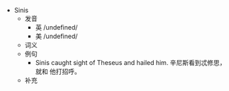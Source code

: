- Sinis
  - 发音
    - 英 /undefined/
    - 美 /undefined/
  - 词义
  - 例句
    - Sinis caught sight of Theseus and hailed him. 辛尼斯看到忒修思，就和 他打招呼。
  - 补充